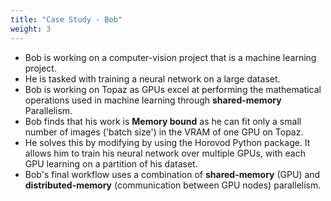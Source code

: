 ```yaml
---
title: "Case Study - Bob"
weight: 3
---
```


*	Bob is working on a computer-vision project that is a machine learning project.
*	He is tasked with training a neural network on a large dataset.
*	Bob is working on Topaz as GPUs excel at performing the mathematical operations used in machine learning through **shared-memory** Parallelism.
*	Bob finds that his work is **Memory bound** as he can fit only a small number of images ('batch size') in the VRAM of one GPU on Topaz.
*	He solves this by modifying by using the Horovod Python package. It allows him to train his neural network over multiple GPUs, with each GPU learning on a partition of his dataset.
*	Bob's final workflow uses a combination of **shared-memory** (GPU) and **distributed-memory** (communication between GPU nodes) parallelism.
